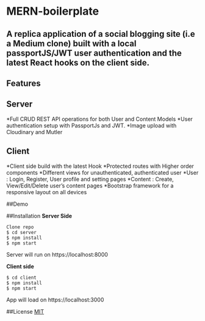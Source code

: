 # MERN-boilerplate

**A replica application of a social blogging site (i.e a Medium clone) built with a local passportJS/JWT user authentication and the latest React hooks on the client side.**
---

## Features
Server
---
*Full CRUD REST API operations for both User and Content Models
*User authentication setup with PassportJs and JWT.
*Image upload with Cloudinary and Mutler

Client
---
*Client side build with the latest Hook
*Protected routes with Higher order components
*Different views for unauthenticated, authenticated user
*User : Login, Register, User profile and setting pages 
*Content : Create, View/Edit/Delete user’s content pages
*Bootstrap framework for a responsive layout on all devices

##Demo

##Installation
**Server Side**
```
Clone repo
$ cd server 
$ npm install 
$ npm start 
```
Server will run on https://localhost:8000

**Client side**
```
$ cd client
$ npm install 
$ npm start
```
App will load on https://localhost:3000

##License
[MIT](https://choosealicense.com/licenses/mit/)



